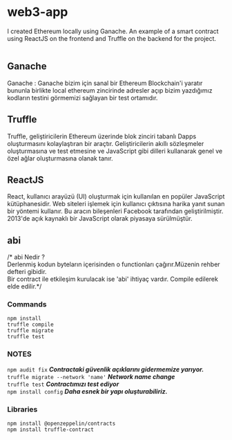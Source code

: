 
# web3-app
I created Ethereum locally using Ganache. An example of a smart contract using ReactJS on the frontend and Truffle on the backend for the project.

<img src=""></img>

## Ganache
Ganache : Ganache bizim için sanal bir Ethereum Blockchain'i yaratır bununla birlikte local ethereum zincirinde adresler açıp bizim yazdığımız kodların testini görmemizi sağlayan bir test ortamıdır.

## Truffle
Truffle, geliştiricilerin Ethereum üzerinde blok zinciri tabanlı Dapps oluşturmasını kolaylaştıran bir araçtır. Geliştiricilerin akıllı sözleşmeler oluşturmasına ve test etmesine ve JavaScript gibi dilleri kullanarak genel ve özel ağlar oluşturmasına olanak tanır.

## ReactJS
React, kullanıcı arayüzü (UI) oluşturmak için kullanılan en popüler JavaScript kütüphanesidir. Web siteleri işlemek için kullanıcı çıktısına harika yanıt sunan bir yöntemi kullanır. Bu aracın bileşenleri Facebook tarafından geliştirilmiştir. 2013'de açık kaynaklı bir JavaScript olarak piyasaya sürülmüştür.

## abi  
/* abi Nedir ?  
Derlenmiş kodun byteların içerisinden o functionları çağırır.Müzenin rehber defteri gibidir.  
Bir contract ile etkileşim kurulacak ise 'abi' ihtiyaç vardır. Compile edilerek elde edilir.*/  

### Commands
`npm install`  
`truffle compile`  
`truffle migrate`  
`truffle test`  


### NOTES  
`npm audit fix` ***Contractaki güvenlik açıklarını gidermemize yarıyor.***  
`truffle migrate --network 'name'` ***Network name change***  
`truffle test`  ***Contractımızı test ediyor***  
`npm install config`  ***Daha esnek bir yapı oluşturabiliriz.***  


### Libraries  
`npm install @openzeppelin/contracts`  
`npm install truffle-contract`  
